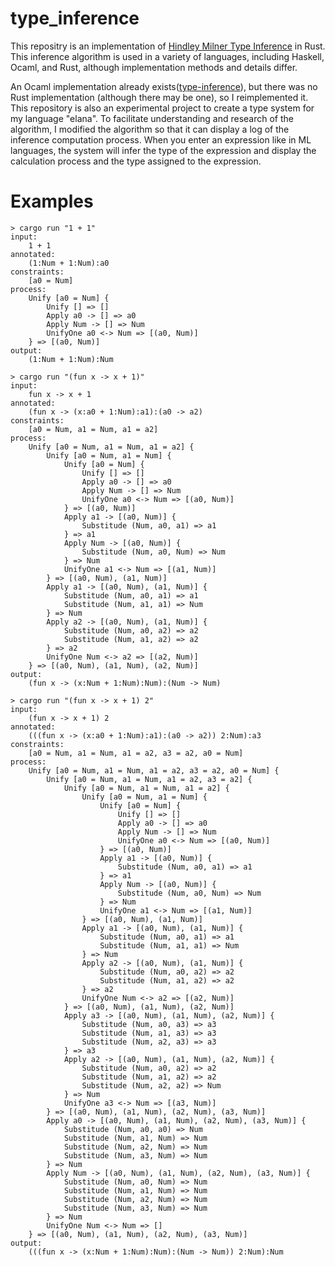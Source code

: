 # type_inference
This repositry is an implementation of [Hindley Milner Type Inference](https://en.wikipedia.org/wiki/Hindley%E2%80%93Milner_type_system) in Rust.
This inference algorithm is used in a variety of languages, including Haskell, Ocaml, and Rust, although implementation methods and details differ.

An Ocaml implementation already exists([type-inference](https://github.com/prakhar1989/type-inference)), but there was no Rust implementation (although there may be one), so I reimplemented it.
This repository is also an experimental project to create a type system for my language "elana".
To facilitate understanding and research of the algorithm, I modified the algorithm so that it can display a log of the inference computation process.
When you enter an expression like in ML languages, 
the system will infer the type of the expression and display the calculation process and the type assigned to the expression.

# Examples
```Shell
> cargo run "1 + 1"
input:
    1 + 1
annotated:
    (1:Num + 1:Num):a0
constraints:
    [a0 = Num]
process:
    Unify [a0 = Num] {
        Unify [] => []
        Apply a0 -> [] => a0
        Apply Num -> [] => Num
        UnifyOne a0 <-> Num => [(a0, Num)]
    } => [(a0, Num)]
output:
    (1:Num + 1:Num):Num
```

```Shell
> cargo run "(fun x -> x + 1)" 
input:
    fun x -> x + 1
annotated:
    (fun x -> (x:a0 + 1:Num):a1):(a0 -> a2)
constraints:
    [a0 = Num, a1 = Num, a1 = a2]
process:
    Unify [a0 = Num, a1 = Num, a1 = a2] {
        Unify [a0 = Num, a1 = Num] {
            Unify [a0 = Num] {
                Unify [] => []
                Apply a0 -> [] => a0
                Apply Num -> [] => Num
                UnifyOne a0 <-> Num => [(a0, Num)]
            } => [(a0, Num)]
            Apply a1 -> [(a0, Num)] {
                Substitude (Num, a0, a1) => a1
            } => a1
            Apply Num -> [(a0, Num)] {
                Substitude (Num, a0, Num) => Num
            } => Num
            UnifyOne a1 <-> Num => [(a1, Num)]
        } => [(a0, Num), (a1, Num)]
        Apply a1 -> [(a0, Num), (a1, Num)] {
            Substitude (Num, a0, a1) => a1
            Substitude (Num, a1, a1) => Num
        } => Num
        Apply a2 -> [(a0, Num), (a1, Num)] {
            Substitude (Num, a0, a2) => a2
            Substitude (Num, a1, a2) => a2
        } => a2
        UnifyOne Num <-> a2 => [(a2, Num)]
    } => [(a0, Num), (a1, Num), (a2, Num)]
output:
    (fun x -> (x:Num + 1:Num):Num):(Num -> Num)
```

```Shell
> cargo run "(fun x -> x + 1) 2"
input:
    (fun x -> x + 1) 2
annotated:
    (((fun x -> (x:a0 + 1:Num):a1):(a0 -> a2)) 2:Num):a3
constraints:
    [a0 = Num, a1 = Num, a1 = a2, a3 = a2, a0 = Num]
process:
    Unify [a0 = Num, a1 = Num, a1 = a2, a3 = a2, a0 = Num] {
        Unify [a0 = Num, a1 = Num, a1 = a2, a3 = a2] {
            Unify [a0 = Num, a1 = Num, a1 = a2] {
                Unify [a0 = Num, a1 = Num] {
                    Unify [a0 = Num] {
                        Unify [] => []
                        Apply a0 -> [] => a0
                        Apply Num -> [] => Num
                        UnifyOne a0 <-> Num => [(a0, Num)]
                    } => [(a0, Num)]
                    Apply a1 -> [(a0, Num)] {
                        Substitude (Num, a0, a1) => a1
                    } => a1
                    Apply Num -> [(a0, Num)] {
                        Substitude (Num, a0, Num) => Num
                    } => Num
                    UnifyOne a1 <-> Num => [(a1, Num)]
                } => [(a0, Num), (a1, Num)]
                Apply a1 -> [(a0, Num), (a1, Num)] {
                    Substitude (Num, a0, a1) => a1
                    Substitude (Num, a1, a1) => Num
                } => Num
                Apply a2 -> [(a0, Num), (a1, Num)] {
                    Substitude (Num, a0, a2) => a2
                    Substitude (Num, a1, a2) => a2
                } => a2
                UnifyOne Num <-> a2 => [(a2, Num)]
            } => [(a0, Num), (a1, Num), (a2, Num)]
            Apply a3 -> [(a0, Num), (a1, Num), (a2, Num)] {
                Substitude (Num, a0, a3) => a3
                Substitude (Num, a1, a3) => a3
                Substitude (Num, a2, a3) => a3
            } => a3
            Apply a2 -> [(a0, Num), (a1, Num), (a2, Num)] {
                Substitude (Num, a0, a2) => a2
                Substitude (Num, a1, a2) => a2
                Substitude (Num, a2, a2) => Num
            } => Num
            UnifyOne a3 <-> Num => [(a3, Num)]
        } => [(a0, Num), (a1, Num), (a2, Num), (a3, Num)]
        Apply a0 -> [(a0, Num), (a1, Num), (a2, Num), (a3, Num)] {
            Substitude (Num, a0, a0) => Num
            Substitude (Num, a1, Num) => Num
            Substitude (Num, a2, Num) => Num
            Substitude (Num, a3, Num) => Num
        } => Num
        Apply Num -> [(a0, Num), (a1, Num), (a2, Num), (a3, Num)] {
            Substitude (Num, a0, Num) => Num
            Substitude (Num, a1, Num) => Num
            Substitude (Num, a2, Num) => Num
            Substitude (Num, a3, Num) => Num
        } => Num
        UnifyOne Num <-> Num => []
    } => [(a0, Num), (a1, Num), (a2, Num), (a3, Num)]
output:
    (((fun x -> (x:Num + 1:Num):Num):(Num -> Num)) 2:Num):Num
```
